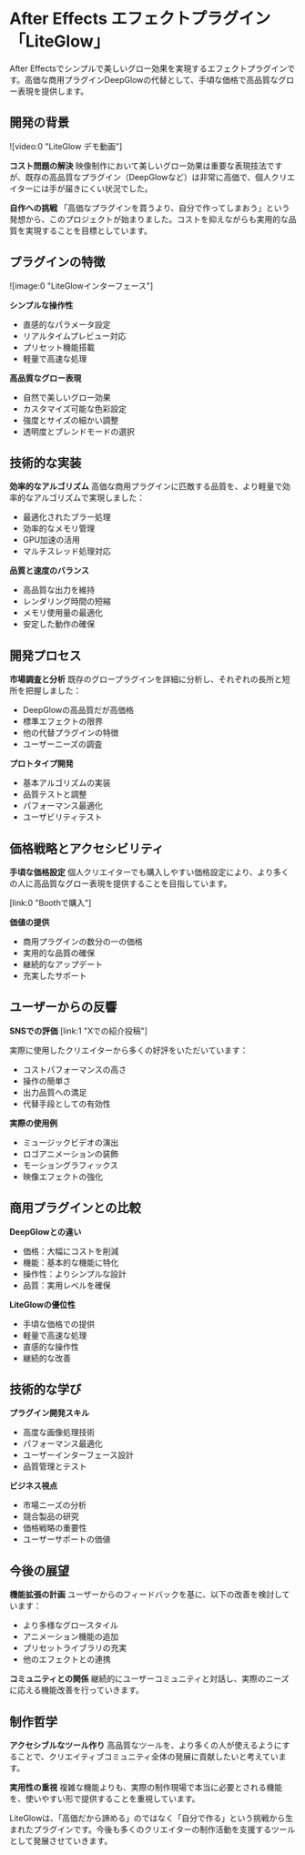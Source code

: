 # After Effects エフェクトプラグイン「LiteGlow」

After Effectsでシンプルで美しいグロー効果を実現するエフェクトプラグインです。高価な商用プラグインDeepGlowの代替として、手頃な価格で高品質なグロー表現を提供します。

## 開発の背景

![video:0 "LiteGlow デモ動画"]

**コスト問題の解決**
映像制作において美しいグロー効果は重要な表現技法ですが、既存の高品質なプラグイン（DeepGlowなど）は非常に高価で、個人クリエイターには手が届きにくい状況でした。

**自作への挑戦**
「高価なプラグインを買うより、自分で作ってしまおう」という発想から、このプロジェクトが始まりました。コストを抑えながらも実用的な品質を実現することを目標としています。

## プラグインの特徴

![image:0 "LiteGlowインターフェース"]

**シンプルな操作性**

- 直感的なパラメータ設定
- リアルタイムプレビュー対応
- プリセット機能搭載
- 軽量で高速な処理

**高品質なグロー表現**

- 自然で美しいグロー効果
- カスタマイズ可能な色彩設定
- 強度とサイズの細かい調整
- 透明度とブレンドモードの選択

## 技術的な実装

**効率的なアルゴリズム**
高価な商用プラグインに匹敵する品質を、より軽量で効率的なアルゴリズムで実現しました：

- 最適化されたブラー処理
- 効率的なメモリ管理
- GPU加速の活用
- マルチスレッド処理対応

**品質と速度のバランス**

- 高品質な出力を維持
- レンダリング時間の短縮
- メモリ使用量の最適化
- 安定した動作の確保

## 開発プロセス

**市場調査と分析**
既存のグロープラグインを詳細に分析し、それぞれの長所と短所を把握しました：

- DeepGlowの高品質だが高価格
- 標準エフェクトの限界
- 他の代替プラグインの特徴
- ユーザーニーズの調査

**プロトタイプ開発**

- 基本アルゴリズムの実装
- 品質テストと調整
- パフォーマンス最適化
- ユーザビリティテスト

## 価格戦略とアクセシビリティ

**手頃な価格設定**
個人クリエイターでも購入しやすい価格設定により、より多くの人に高品質なグロー表現を提供することを目指しています。

[link:0 "Boothで購入"]

**価値の提供**

- 商用プラグインの数分の一の価格
- 実用的な品質の確保
- 継続的なアップデート
- 充実したサポート

## ユーザーからの反響

**SNSでの評価**
[link:1 "Xでの紹介投稿"]

実際に使用したクリエイターから多くの好評をいただいています：

- コストパフォーマンスの高さ
- 操作の簡単さ
- 出力品質への満足
- 代替手段としての有効性

**実際の使用例**

- ミュージックビデオの演出
- ロゴアニメーションの装飾
- モーショングラフィックス
- 映像エフェクトの強化

## 商用プラグインとの比較

**DeepGlowとの違い**

- 価格：大幅にコストを削減
- 機能：基本的な機能に特化
- 操作性：よりシンプルな設計
- 品質：実用レベルを確保

**LiteGlowの優位性**

- 手頃な価格での提供
- 軽量で高速な処理
- 直感的な操作性
- 継続的な改善

## 技術的な学び

**プラグイン開発スキル**

- 高度な画像処理技術
- パフォーマンス最適化
- ユーザーインターフェース設計
- 品質管理とテスト

**ビジネス視点**

- 市場ニーズの分析
- 競合製品の研究
- 価格戦略の重要性
- ユーザーサポートの価値

## 今後の展望

**機能拡張の計画**
ユーザーからのフィードバックを基に、以下の改善を検討しています：

- より多様なグロースタイル
- アニメーション機能の追加
- プリセットライブラリの充実
- 他のエフェクトとの連携

**コミュニティとの関係**
継続的にユーザーコミュニティと対話し、実際のニーズに応える機能改善を行っていきます。

## 制作哲学

**アクセシブルなツール作り**
高品質なツールを、より多くの人が使えるようにすることで、クリエイティブコミュニティ全体の発展に貢献したいと考えています。

**実用性の重視**
複雑な機能よりも、実際の制作現場で本当に必要とされる機能を、使いやすい形で提供することを重視しています。

LiteGlowは、「高価だから諦める」のではなく「自分で作る」という挑戦から生まれたプラグインです。今後も多くのクリエイターの制作活動を支援するツールとして発展させていきます。
